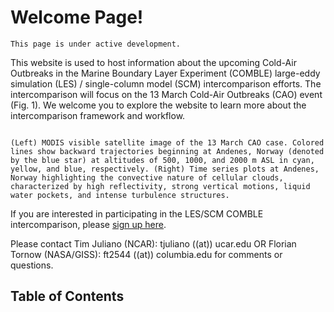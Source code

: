 Welcome Page!
===================================

```{note}
This page is under active development.
```

This website is used to host information about the upcoming Cold-Air Outbreaks in the Marine Boundary Layer Experiment (COMBLE) large-eddy simulation (LES) / single-column model (SCM) intercomparison efforts. The intercomparison will focus on the 13 March Cold-Air Outbreaks (CAO) event (Fig. 1). We welcome you to explore the website to learn more about the intercomparison framework and workflow.

```{figure} 13march_case_overview.png

(Left) MODIS visible satellite image of the 13 March CAO case. Colored lines show backward trajectories beginning at Andenes, Norway (denoted by the blue star) at altitudes of 500, 1000, and 2000 m ASL in cyan, yellow, and blue, respectively. (Right) Time series plots at Andenes, Norway highlighting the convective nature of cellular clouds, characterized by high reflectivity, strong vertical motions, liquid water pockets, and intense turbulence structures. 
```

If you are interested in participating in the LES/SCM COMBLE intercomparison, please [sign up here](https://docs.google.com/spreadsheets/d/1h0BDDCCJTfIsdvHHNFyA17bpsNAL7405GG69IkC8qJs/edit?usp=sharing).

Please contact Tim Juliano (NCAR): tjuliano ((at)) ucar.edu OR Florian Tornow (NASA/GISS): ft2544 ((at)) columbia.edu for comments or questions.

## Table of Contents

```{tableofcontents}
```
  
